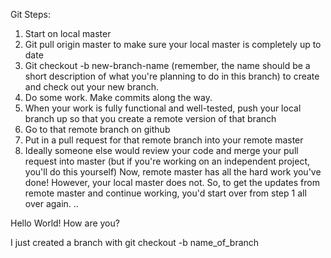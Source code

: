 Git Steps:
1) Start on local master
2) Git pull origin master to make sure your local master is completely up to date
3) Git checkout -b new-branch-name (remember, the name should be a short description of what you're planning to do in this branch) to create and check out your new branch.
4) Do some work. Make commits along the way.
5) When your work is fully functional and well-tested, push your local branch up so that you create a remote version of that branch
6) Go to that remote branch on github
7) Put in a pull request for that remote branch into your remote master
8) Ideally someone else would review your code and merge your pull request into master (but if you're working on an independent project, you'll do this yourself)
Now, remote master has all the hard work you've done! However, your local master does not. So, to get the updates from remote master and continue working, you'd start over from step 1 all over again.
..


Hello World!
How are you?

I just created a branch with git checkout -b name_of_branch

